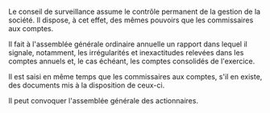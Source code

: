 Le conseil de surveillance assume le contrôle permanent de la gestion de la société. Il dispose, à cet effet, des mêmes pouvoirs que les commissaires aux comptes.


Il fait à l'assemblée générale ordinaire annuelle un rapport dans lequel il signale, notamment, les irrégularités et inexactitudes relevées dans les comptes annuels et, le cas échéant, les comptes consolidés de l'exercice.


Il est saisi en même temps que les commissaires aux comptes, s'il en existe, des documents mis à la disposition de ceux-ci.


Il peut convoquer l'assemblée générale des actionnaires.

